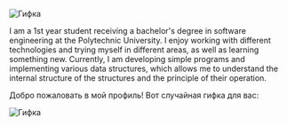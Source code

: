 
![Гифка](video_2024-06-08_23-36-04.gif)

I am a 1st year student receiving a bachelor's degree in software engineering at the Polytechnic University.  I enjoy working with different technologies and trying myself in different areas, as well as learning something new.  Currently, I am developing simple programs and implementing various data structures, which allows me to understand the internal structure of the structures and the principle of their operation.

Добро пожаловать в мой профиль! Вот случайная гифка для вас:

![Гифка](gif/test3.gif)
